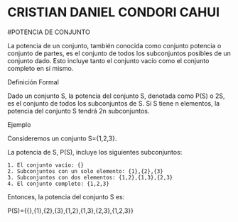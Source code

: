 
# CRISTIAN DANIEL CONDORI CAHUI

#POTENCIA DE CONJUNTO

La potencia de un conjunto, también conocida como conjunto potencia o conjunto de partes, es el conjunto de todos los subconjuntos posibles de un conjunto dado. Esto incluye tanto el conjunto vacío como el conjunto completo en sí mismo.

Definición Formal

Dado un conjunto S, la potencia del conjunto S, denotada como P(S) o 2S, es el conjunto de todos los subconjuntos de S. Si S tiene n elementos, la potencia del conjunto S tendrá 2n subconjuntos.

Ejemplo

Consideremos un conjunto S={1,2,3}.

La potencia de S, P(S), incluye los siguientes subconjuntos:

    1. El conjunto vacío: {}
    2. Subconjuntos con un solo elemento: {1},{2},{3}
    3. Subconjuntos con dos elementos: {1,2},{1,3},{2,3}
    4. El conjunto completo: {1,2,3}
    
Entonces, la potencia del conjunto S es:

P(S)={{},{1},{2},{3},{1,2},{1,3},{2,3},{1,2,3}}
